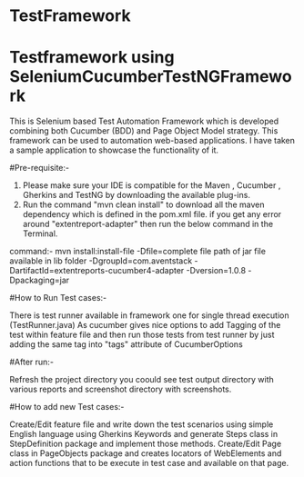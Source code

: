 # TestFramework
# Testframework using SeleniumCucumberTestNGFramework

This is Selenium based Test Automation Framework which is developed combining both Cucumber (BDD) and Page Object Model strategy. This framework can be used to automation web-based applications. I have taken a sample application to showcase the functionality of it.

#Pre-requisite:-
1. Please make sure your IDE is compatible for the Maven , Cucumber , Gherkins and TestNG by downloading the available plug-ins.
2. Run the command "mvn clean install" to download all the maven dependency which is defined in the pom.xml file. 
   if you get any error around "extentreport-adapter" then run the below command in the Terminal.

command:- mvn install:install-file -Dfile=complete file path of jar file available in lib folder -DgroupId=com.aventstack -DartifactId=extentreports-cucumber4-adapter -Dversion=1.0.8 -Dpackaging=jar


#How to Run Test cases:-

There is test runner available in framework one for single thread execution (TestRunner.java) 
As cucumber gives nice options to add Tagging of the test within feature file and then run those tests from test runner by just adding the same tag into "tags" attribute of CucumberOptions

#After run:-

Refresh the project directory you coould see test output directory with various reports and screenshot directory with screenshots.

#How to add new Test cases:-

Create/Edit feature file and write down the test scenarios using simple English language using Gherkins Keywords and generate Steps class in StepDefinition package and implement those methods.
Create/Edit Page class in PageObjects package and creates locators of WebElements and action functions that to be execute in test case and available on that page.

